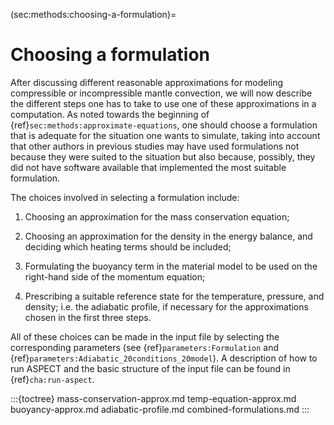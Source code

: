 (sec:methods:choosing-a-formulation)=
# Choosing a formulation

After discussing different reasonable approximations for modeling compressible or incompressible mantle convection, we will now describe the different steps one has to take to use one of these approximations in a computation.
As noted towards the beginning of {ref}`sec:methods:approximate-equations`, one should choose a formulation that is adequate for the situation one wants to simulate, taking into account that other authors in previous studies may have used formulations not because they were suited to the situation but also because, possibly, they did not have software available that implemented the most suitable formulation.

The choices involved in selecting a formulation include:

1.  Choosing an approximation for the mass conservation equation;

2.  Choosing an approximation for the density in the energy balance, and
    deciding which heating terms should be included;

3.  Formulating the buoyancy term in the material model to be used on the
    right-hand side of the momentum equation;

4.  Prescribing a suitable reference state for the temperature, pressure, and
    density; i.e. the adiabatic profile, if necessary for the approximations
    chosen in the first three steps.

All of these choices can be made in the input file by selecting the corresponding parameters (see {ref}`parameters:Formulation` and {ref}`parameters:Adiabatic_20conditions_20model`).
A description of how to run ASPECT and the basic structure of the input file can be found in {ref}`cha:run-aspect`.

:::{toctree}
mass-conservation-approx.md
temp-equation-approx.md
buoyancy-approx.md
adiabatic-profile.md
combined-formulations.md
:::
